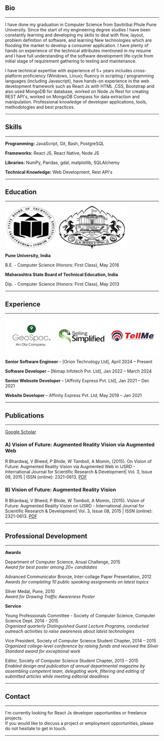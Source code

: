## Bio

---
I have done my graduation in Computer Science from Savitribai Phule Pune University. Since the start of my engineering degree studies I have been constantly learning and developing my skills to deal with flow, layout, problem definition of software, and learning New technologies which are flooding the market to develop a consumer application. I have plenty of hands on experience of the technical attributes mentioned in my resume and I have full understanding of the software development life-cycle from initial stage of requirement gathering to testing and maintenance.

I have technical expertise with experience of 5+ years includes cross-platform proficiency (Windows, Linux); fluency in scripting / programming languages (including Javascript), have hands-on experience in the web development framework such as React Js with HTML ,CSS, Bootstrap and also used MongoDB for database, worked on Node Js Rest for creating REST API's, worked on MongoDB Compass for data extraction and manipulation. Professional knowledge of developer applications, tools, methodologies and best practices.

---

## Skills

---

**Programming:** JavaScript, Git, Bash, PostgreSQL

**Frameworks:** React JS, React Native, Node JS

**Libraries:** NumPy, Pandas, gdal, matplotlib, SQLAlchemy

**Technical Knowledge:** Web Development, Rest API's

---

## Education

---

<img src="images/uni.jpg?raw=true" align="middle" width="400" height="140" alt="uni logos">

<b> Pune University, India </b>

B.E.  - Computer Science (Honors: First Class),			 		            May 2016

<b> Maharashtra State Board of Technical Education, India </b>

Dip.  - Computer Science (Honors: First Class),			 		            May 2013

---

## Experience

---

<img src="images/experience.png?raw=true" align="middle" width="700" height="120" alt="experience logos">

<b> Senior Software Engineer </b> – [Orion Technology Ltd], April 2024 – Present

<b> Software Developer </b> – [Nimap Infotech Pvt. Ltd], Jan 2022 – March 2024

<b> Senior Websote Developer </b> – [Affinity Express Pvt. Ltd], Jan 2021 – Dec 2021 

<b> Website Developer </b> – Affinity Express Pvt. Ltd, May 2019 – Jan 2021

---

## Publications

---

[Google Scholar](https://scholar.google.com/citations?user=W4scCi0AAAAJ&hl=en)


### A)	Vision of Future: Augmented Reality Vision via Augmented Web

R Bhardwaj, V Bheed, P Bhide, *W Tamboli*, A Momin, (2015). On Vision of Future: Augmented Reality Vision via Augmented Web in IJSRD - International Journal for Scientific Research & Development| Vol. 3, Issue 09, 2015 | ISSN (online): 2321-0613. [PDF](./pdf/Vision1.pdf)

### B)	Vision of Future: Augmented Reality Vision

R Bhardwaj, V Bheed, P Bhide, *W Tamboli*, A Momin, (2015). Vision of Future: Augmented Reality Vision on IJSRD - International Journal for Scientific Research & Development| Vol. 3, Issue 08, 2015 | ISSN (online): 2321-0613. [PDF](./pdf/Vision2.pdf)

---

## Professional Development

---

**Awards**

Department of Computer Science,  			                                        Anual Challenge, 2015 <br/>
<i> Award for best poster among 20+ candidates </i>

Advanced Communicator Bronze,  					                                    Inter-collage Paper Presentation, 2012 <br/>
<i> Awards for completing 10 public speaking assignments on latest topics </i>

Silver Medal,                                                                       Pune, 2010 <br/>
<i> Award for Drawing Traffic Awareness Poster </i>

**Service**

Young Professionals Committee - Society of Computer Science,                        Computer Science Dept. 2014 - 2015 <br/>
<i> Organized quarterly Distinguished Guest Lecture Programs, conducted outreach activities to raise awareness about latest technologies </i>  

Vice President, 	                                                                Society of Computer Science Student Chapter, 2014 – 2015 <br/>
<i> Organized college-level conference by raising funds and received the Silver Standard award for exceptional work  </i>  

Editor, 	                                                                        Society of Computer Science Student Chapter, 2013 – 2015 <br/>
<i> Enabled design and publication of annual departmental magazine by assembling competent team, delegating work, filtering and editing of submitted articles while meeting editorial deadlines </i>

---
## Contact

---

  I'm currently looking for React Js developer opportunities or freelance projects.<br/>
  If you would like to discuss a project or employment opportunities, please do not hesitate to get in touch.

---
